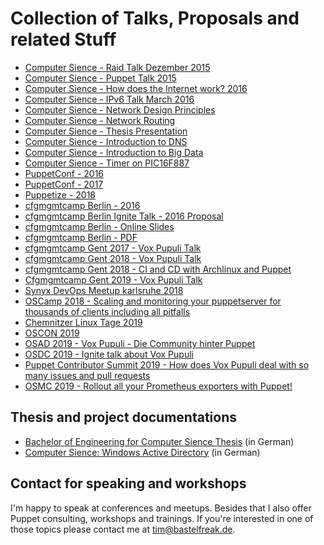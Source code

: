 # Collection of Talks, Proposals and related Stuff

* [Computer Sience - Raid Talk Dezember 2015](https://bastelfreak.de/raid/#1)
* [Computer Sience - Puppet Talk 2015](https://bastelfreak.de/puppet/#1)
* [Computer Sience - How does the Internet work? 2016](https://bastelfreak.de/internet/#1)
* [Computer Sience - IPv6 Talk March 2016](https://bastelfreak.de/ipv6talk)
* [Computer Sience - Network Design Principles](https://bastelfreak.de/network/#1)
* [Computer Sience - Network Routing](https://bastelfreak.de/ipalloc/#1)
* [Computer Sience - Thesis Presentation](https://bastelfreak.de/dcc/#1)
* [Computer Sience - Introduction to DNS](https://bastelfreak.de/dns/#1)
* [Computer Sience - Introduction to Big Data](https://bastelfreak.de/bigdata/#1)
* [Computer Sience - Timer on PIC16F887](https://bastelfreak.de/timer/#1)
* [PuppetConf - 2016](puppetconf2016.txt)
* [PuppetConf - 2017](puppetconf2017.md)
* [Puppetize - 2018](puppetize2018.md)
* [cfgmgmtcamp Berlin - 2016](cfgcampberlin2016.txt)
* [cfgmgmtcamp Berlin Ignite Talk - 2016 Proposal](cfgcampberlinignite2016.txt)
* [cfgmgmtcamp Berlin - Online Slides](https://bastelfreak.de/cfgcamp/#1)
* [cfgmgmtcamp Berlin - PDF](Vox_Pupuli_-_Empowering_the_Puppet_Community.pdf)
* [cfgmgmtcamp Gent 2017 - Vox Pupuli Talk](cfgmgmtcampbastelfreak.md)
* [cfgmgmtcamp Gent 2018 - Vox Pupuli Talk](cfgmgmtcamp2018.md)
* [cfgmgmtcamp Gent 2018 - CI and CD with Archlinux and Puppet](cfgmgmtcamp2018.md)
* [Cfgmgmtcamp Gent 2019 - Vox Pupuli Talk](cfgmgmtcamp2019.md)
* [Synyx DevOps Meetup karlsruhe 2018](devopsmeetup.md)
* [OSCamp 2018 - Scaling and monitoring your puppetserver for thousands of clients including all pitfalls](oscamp2018.md)
* [Chemnitzer Linux Tage 2019](CLT-2019.md)
* [OSCON 2019](OSCON2019.md)
* [OSAD 2019 - Vox Pupuli - Die Community hinter Puppet](OSAD2019.md)
* [OSDC 2019 - Ignite talk about Vox Pupuli](OSDC2019.md)
* [Puppet Contributor Summit 2019 - How does Vox Pupuli deal with so many issues and pull requests](PCS2019.md)
* [OSMC 2019 - Rollout all your Prometheus exporters with Puppet!](OSMC2019.md)

## Thesis and project documentations

* [Bachelor of Engineering for Computer Sience Thesis](thesis-de.pdf) (in German)
* [Computer Sience: Windows Active Directory](rna.pdf) (in German)

## Contact for speaking and workshops

I'm happy to speak at conferences and meetups. Besides that I also offer Puppet
consulting, workshops and trainings. If you're interested in one of those
topics please contact me at [tim@bastelfreak.de](mailto:tim@bastelfreak.de).
